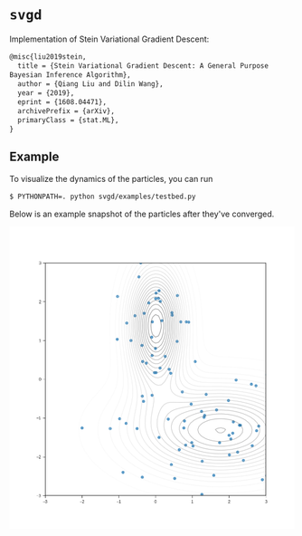 # `svgd`

Implementation of Stein Variational Gradient Descent:

```
@misc{liu2019stein,
  title = {Stein Variational Gradient Descent: A General Purpose Bayesian Inference Algorithm},
  author = {Qiang Liu and Dilin Wang},
  year = {2019},
  eprint = {1608.04471},
  archivePrefix = {arXiv},
  primaryClass = {stat.ML},
}
```

## Example

To visualize the dynamics of the particles, you can run

```bash
$ PYTHONPATH=. python svgd/examples/testbed.py
```

Below is an example snapshot of the particles after they've converged.

![](result.png)
